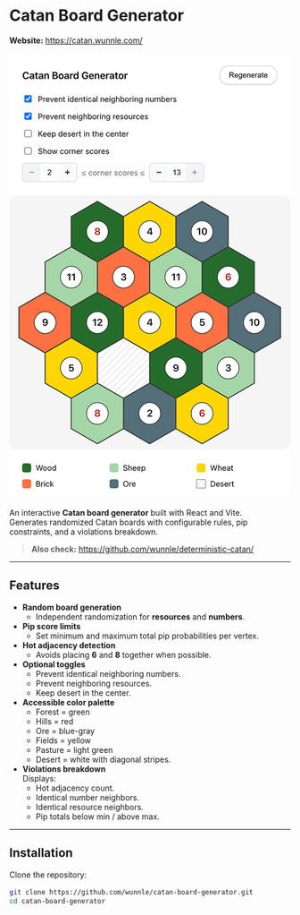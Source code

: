 # Catan Board Generator

**Website:** https://catan.wunnle.com/

![Catan Board Generator Preview](preview.jpg)

An interactive **Catan board generator** built with React and Vite.  
Generates randomized Catan boards with configurable rules, pip constraints, and a violations breakdown.

> **Also check:** https://github.com/wunnle/deterministic-catan/

---

## Features

- **Random board generation**  
  - Independent randomization for **resources** and **numbers**.
- **Pip score limits**  
  - Set minimum and maximum total pip probabilities per vertex.
- **Hot adjacency detection**  
  - Avoids placing **6** and **8** together when possible.
- **Optional toggles**  
  - Prevent identical neighboring numbers.
  - Prevent neighboring resources.
  - Keep desert in the center.
- **Accessible color palette**  
  - Forest = green  
  - Hills = red  
  - Ore = blue-gray  
  - Fields = yellow  
  - Pasture = light green  
  - Desert = white with diagonal stripes.
- **Violations breakdown**  
  Displays:
  - Hot adjacency count.
  - Identical number neighbors.
  - Identical resource neighbors.
  - Pip totals below min / above max.

---

## Installation

Clone the repository:

```bash
git clone https://github.com/wunnle/catan-board-generator.git
cd catan-board-generator
